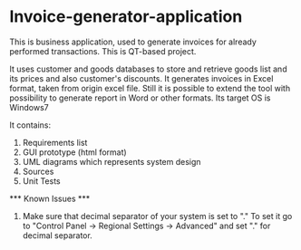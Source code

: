 # Invoice-generator-application
This is business application, used to generate invoices for already performed transactions.
This is QT-based project.

It uses customer and goods databases to store and retrieve goods list and its prices and also customer's discounts.
It generates invoices in Excel format, taken from origin excel file.
Still it is possible to extend the tool with possibility to generate report in Word or other formats.
Its target OS is Windows7

It contains:
1) Requirements list
2) GUI prototype (html format)
3) UML diagrams which represents system design
4) Sources
5) Unit Tests

*** Known Issues ***
1) Make sure that decimal separator of your system is set to "."
To set it go to "Control Panel -> Regional Settings -> Advanced" and set "." for decimal separator.